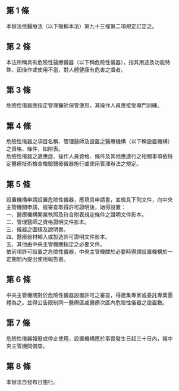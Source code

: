 第 1 條
-------
本辦法依醫療法（以下簡稱本法）第九十三條第二項規定訂定之。

第 2 條
-------
本法所稱具有危險性醫療儀器（以下稱危險性儀器），指其用途及功能特  
殊，因操作或使用不當，對人體健康有危害之虞者。

第 3 條
-------
危險性儀器應指定管理醫師保管使用，其操作人員應接受專門訓練。

第 4 條
-------
危險性儀器之項目名稱、管理醫師及設置之醫療機構（以下稱設置機構）  
之資格、條件，如附表。  
危險性儀器之適應症、操作人員資格、條件及其他應遵行之相關事項依特  
定醫療技術檢查檢驗醫療儀器施行或使用管理辦法之規定。

第 5 條
-------
設置機構申請設置危險性儀器，應填具申請書，並檢具下列文件，向中央  
主管機關申請，經審查取得許可證明後，始得設置：  
一、醫療機構開業執照及符合附表規定條件之證明文件影本。  
二、管理醫師之資格證明文件影本。  
三、儀器之圖樣及說明書。  
四、醫療器材輸入或製造許可證明文件影本。  
五、其他由中央主管機關指定之必要文件。  
依前項許可設置之危險性儀器，中央主管機關於必要時得請設置機構於一  
定期間內提出使用報告書。

第 6 條
-------
中央主管機關對於危險性儀器設置許可之審查，得邀集專家或委託專業團  
體為之。並得公告限制同一醫療區或醫療次區內危險性儀器之設置數。

第 7 條
-------
危險性儀器報廢或停止使用，設置機構應於事實發生日起三十日內，報中  
央主管機關備查。

第 8 條
-------
本辦法自發布日施行。

